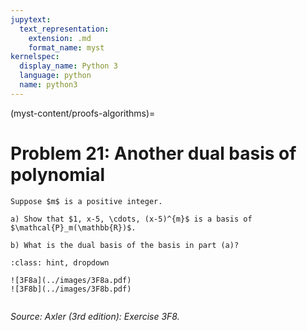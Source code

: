 ```yaml
---
jupytext:
  text_representation:
    extension: .md
    format_name: myst
kernelspec:
  display_name: Python 3
  language: python
  name: python3
---
```


(myst-content/proofs-algorithms)=
# Problem 21: Another dual basis of polynomial

```{admonition} Problem 21
Suppose $m$ is a positive integer.

a) Show that $1, x-5, \cdots, (x-5)^{m}$ is a basis of  $\mathcal{P}_m(\mathbb{R})$.

b) What is the dual basis of the basis in part (a)?
```



```{admonition} Solution
:class: hint, dropdown

![3F8a](../images/3F8a.pdf)
![3F8b](../images/3F8b.pdf)


```


_Source: Axler (3rd edition):  Exercise 3F8._